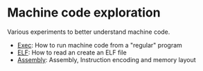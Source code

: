 # Machine code exploration

Various experiments to better understand machine code.

* [Exec](./exec): How to run machine code from a "regular" program
* [ELF](./elf): How to read an create an ELF file
* [Assembly](./asm): Assembly, Instruction encoding and memory layout
